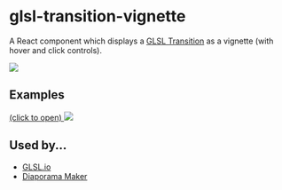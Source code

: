 glsl-transition-vignette
========================
A React component which displays a [GLSL Transition](https://github.com/glslio/glsl-transition) as a vignette (with hover and click controls).

[![](https://nodei.co/npm/glsl-transition-vignette.png)](https://www.npmjs.com/package/glsl-transition-vignette)


## Examples

[(click to open)
![](https://cloud.githubusercontent.com/assets/211411/6881529/1e5a875e-d563-11e4-9c16-b6d4079c075c.png)
](http://glslio.github.io/glsl-transition-vignette/example/)


Used by...
----------

- [GLSL.io](http://glsl.io)
- [Diaporama Maker](https://github.com/gre/diaporama-maker)
